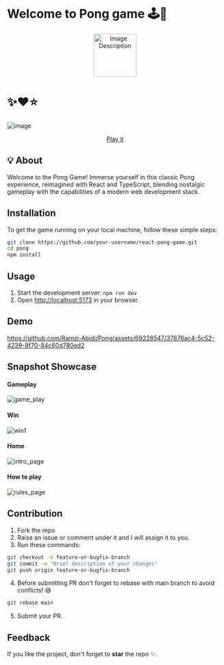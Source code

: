 # Welcome to Pong game 🕹️🚀

<p align="center">
  <img src="https://github.com/florinpop17/10-projects-10-hours/assets/69228547/3acde27c-742a-4e79-b0e5-6781923e241f" width="100px" alt="Image Description">
</p>

# ✨❤️⭐

![image](https://github.com/Ramzi-Abidi/Pong/assets/69228547/83938312-4b47-48e3-8acd-2a05b882fd6c)
<div align="center">

[Play it](https://pong-paddle-game.netlify.app/)

</div>

## 💡 About

Welcome to the Pong Game! Immerse yourself in this classic Pong experience, reimagined with React and TypeScript, blending nostalgic gameplay with the capabilities of a modern web development stack.

## Installation

To get the game running on your local machine, follow these simple steps:

```bash
git clone https://github.com/your-username/react-pong-game.git
cd pong
npm install
```

## Usage
1. Start the development server: `npm run dev`
2. Open [http://localhost:5173](http://localhost:5173) in your browser.

## Demo
https://github.com/Ramzi-Abidi/Pong/assets/69228547/37876ac4-5c52-4239-8f70-84c60d780ed2

## Snapshot Showcase

#### Gameplay
![game_play](https://github.com/Ramzi-Abidi/Pong/assets/69228547/1f008f9a-020a-4d44-9bef-e8bf9da534a2)

#### Win
![win1](https://github.com/Ramzi-Abidi/Pong/assets/69228547/8ab04f2a-5004-47dc-a9ed-13258aae372a)

#### Home
![intro_page](https://github.com/Ramzi-Abidi/Pong/assets/69228547/cecbef82-985c-4238-9187-642f489c244c)

#### How to play
![rules_page](https://github.com/Ramzi-Abidi/Pong/assets/69228547/ed74adc6-3633-4a93-ad28-ab64cf205193)

## Contribution

1. Fork the repo
2. Raise an issue or comment under it and I will assign it to you.
3. Run these commands:
```bash
git checkout -b feature-or-bugfix-branch
git commit -m "Brief description of your changes"
git push origin feature-or-bugfix-branch 
```
4. Before submitting PR don't forget to rebase with main branch to avoid conflicts! 😅
```bash
git rebase main
```
5. Submit your PR. <br />

## Feedback

If you like the project, don't forget to **star** the repo ✨. 

